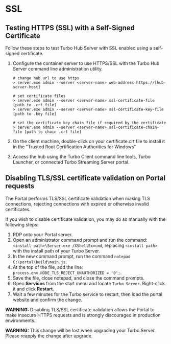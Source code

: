 # SSL

## Testing HTTPS (SSL) with a Self-Signed Certificate

Follow these steps to test Turbo Hub Server with SSL enabled using a self-signed certificate.

1. Configure the container server to use HTTPS/SSL with the Turbo Hub Server command line administration utility.

    ```
    # change hub url to use https
    > server.exe admin --server <server-name> web-address https://[hub-server-host]

    # set certificate files
    > server.exe admin --server <server-name> ssl-certificate-file [path to .crt file]
    > server.exe admin --server <server-name> ssl-certificate-key-file [path to .key file]

    # set the certificate key chain file if required by the certificate
    > server.exe admin --server <server-name> ssl-certificate-chain-file [path to chain .crt file]
    ```

2. On the client machine, double-click on your certificate.crt file to install it in the "Trusted Root Certification Authorities for Windows"

3. Access the hub using the Turbo Client command line tools, Turbo Launcher, or connected Turbo Streaming Server portal.

## Disabling TLS/SSL certificate validation on Portal requests

The Portal performs TLS/SSL certificate validation when making TLS connections, rejecting connections with expired or otherwise invalid certificates.

If you wish to disable certificate validation, you may do so manually with the following steps:
1. RDP onto your Portal server.
2. Open an administrator command prompt and run the command: `<install path>\Server.exe /XShellEx=cmd`, replacing `<install path>` with the install path of your Turbo Server. 
3. In the new command prompt, run the command `notepad C:\portal\build\main.js`.
4. At the top of the file, add the line: `process.env.NODE_TLS_REJECT_UNAUTHORIZED = '0';`.
5. Save the file, close notepad, and close the command prompts.
6. Open **Services** from the start menu and locate `Turbo Server`. Right-click it and click **Restart**.
7. Wait a few minutes for the Turbo service to restart, then load the portal website and confirm the change.

**WARNING:** Disabling TLS/SSL certificate validation allows the Portal to make insecure HTTPS requests and is strongly discouraged in production environments.

**WARNING:** This change will be lost when upgrading your Turbo Server. Please reapply the change after upgrade. 